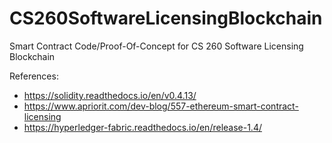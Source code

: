 # CS260SoftwareLicensingBlockchain
Smart Contract Code/Proof-Of-Concept for CS 260 Software Licensing Blockchain


References:
- https://solidity.readthedocs.io/en/v0.4.13/
- https://www.apriorit.com/dev-blog/557-ethereum-smart-contract-licensing
- https://hyperledger-fabric.readthedocs.io/en/release-1.4/
